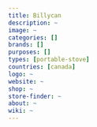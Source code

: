 ```yaml
---
title: Billycan
description: ~
image: ~
categories: []
brands: []
purposes: []
types: [portable-stove]
countries: [canada]
logo: ~
website: ~
shop: ~
store-finder: ~
about: ~
wiki: ~
---
```

